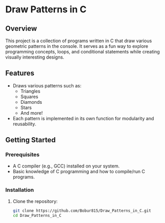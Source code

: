 # Draw Patterns in C

## Overview
This project is a collection of programs written in C that draw various geometric patterns in the console. It serves as a fun way to explore programming concepts, loops, and conditional statements while creating visually interesting designs.

## Features
- Draws various patterns such as:
  - Triangles
  - Squares
  - Diamonds
  - Stars
  - And more!
- Each pattern is implemented in its own function for modularity and reusability.

## Getting Started

### Prerequisites
- A C compiler (e.g., GCC) installed on your system.
- Basic knowledge of C programming and how to compile/run C programs.

### Installation
1. Clone the repository:
   ```bash
   git clone https://github.com/Bobur815/Draw_Patterns_in_C.git
   cd Draw_Patterns_in_C
